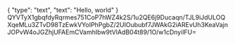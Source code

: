 {
    "type": "text",
    "text": "Hello, world"
}
QYVTyX1gbqfdyRqrmes751CoP7hWZ4k2S/1u2QE6j9Ducaqn/TJL9iJdULOQXqeMLu3ZTvD98TzEwkVYoIPhPgbZ/2UIOububf7JWAkG2iAREvUh3KeaVajnJOPvW4oJGZhjUFAEmCVamhIbw9tVlAdB04t89/1O/w1cDnyilFU=
